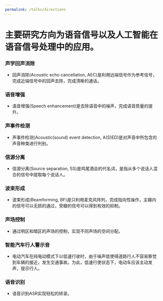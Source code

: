 ```yaml
---
permalink: /talks/directions
---
```



# 主要研究方向为语音信号以及人工智能在语音信号处理中的应用。


### 声学回声消除
- 回声消除(Acoustic echo cancellation, AEC)是利用远端信号作为参考信号，完成近端信号中的回声去除，完成清晰的通话。
  
### 语音增强  
- 语音增强(Speech enhancement)是去除语音中的噪声，完成语音质量的提升。

### 声事件检测
- 声事件检测(Acoustic(sound) event detection, A(S)ED)是对声音中所包含的声音种类进行判别。 

### 信源分离
- 信源分离(Source separation, SS)是鸡尾酒会的代名词，是指从多个说话人混合的信号中提取每个说话人。 

### 波束形成
- 波束形成(Beamforming, BF)是只利用麦克风阵列，完成指向性操作，主瓣内的信号可以无损的通过，旁瓣的信号可以得到有效的抑制。 

### 声场控制
- 通过明区和暗区的声场的控制，实现不同声场的空间分配。

### 智能汽车行人警示音
- 电动汽车在纯电动模式下以低速行驶时，由于噪声低使得道路行人不容易察觉到车辆的接近，发生交通事故。为此，低速行使状态下，电动车应该主动发声，提示行人。

### 语音识别
- 语音识别ASR实现轻松的转录。

